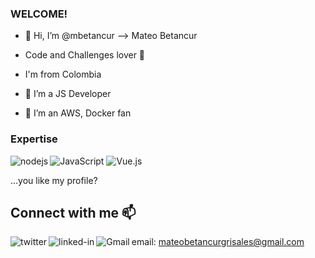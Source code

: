 ### WELCOME! 
- 👋 Hi, I’m @mbetancur --> Mateo Betancur
- Code and Challenges lover 💞️ 

- I'm from Colombia 
- 👀 I’m a JS Developer
- 🌱 I’m an AWS, Docker fan

### Expertise
<img alt="JavaScript" src="https://img.shields.io/badge/javascript-%23323330.svg?style=for-the-badge&logo=javascript&logoColor=%23F7DF1E"/>
<img alt="Vue.js" src="https://img.shields.io/badge/vuejs-%2335495e.svg?style=for-the-badge&logo=vue-dot-js&logoColor=%234FC08D"/>
<img align="left" alt="nodejs" src="https://img.shields.io/badge/node.js%20-%2343853D.svg?&style=for-the-badge&logo=node.js&logoColor=white" />


...you like my profile?
## Connect with me 📫 
[<img align="left" alt="twitter" src="https://img.shields.io/badge/twitter-%231DA1F2.svg?&style=for-the-badge&logo=twitter&logoColor=white" />](https://twitter.com/MBetancur22)
[<img align="left" alt="linked-in" src="https://img.shields.io/badge/linkedin-%230077B5.svg?&style=for-the-badge&logo=linkedin&logoColor=white" />](https://www.linkedin.com/in/mateo-betancur-grisales)
[<img align="left" alt="Gmail" src="https://img.shields.io/badge/Gmail-D14836?style=for-the-badge&logo=gmail&logoColor=white" />](mailto:mateobetancurgrisales@gmail.com)

email: mateobetancurgrisales@gmail.com

<!---
mbetancur/mbetancur is a ✨ special ✨ repository because its `README.md` (this file) appears on your GitHub profile.
You can click the Preview link to take a look at your changes.
--->
